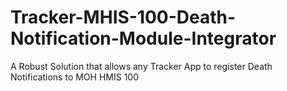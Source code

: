 # Tracker-MHIS-100-Death-Notification-Module-Integrator
A Robust Solution that allows any Tracker App to register Death Notifications to MOH HMIS 100
